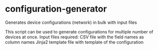 # configuration-generator
Generates device configurations (network) in bulk with input files


This script can be used to generate configurations for multiple number of devices at once.
Input files required:
CSV file with the field names as column names
Jinja2 template file with template of the configuration